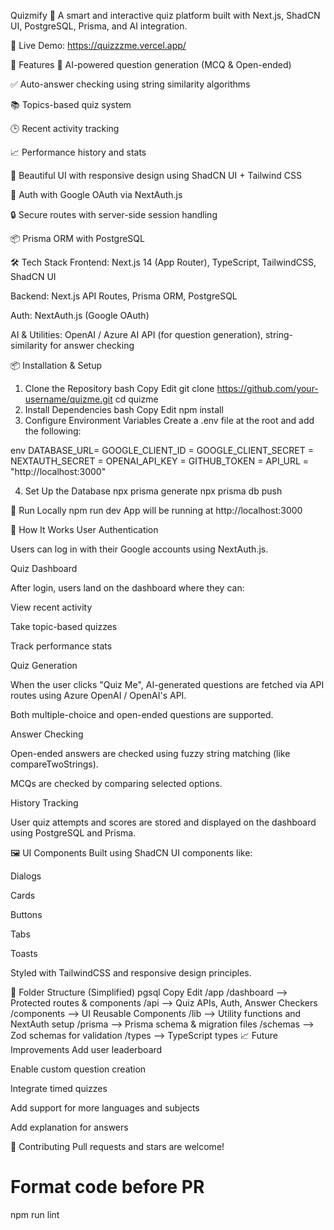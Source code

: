 Quizmify 🎯
A smart and interactive quiz platform built with Next.js, ShadCN UI, PostgreSQL, Prisma, and AI integration.

🔗 Live Demo: https://quizzzme.vercel.app/

🚀 Features
🧠 AI-powered question generation (MCQ & Open-ended)

✅ Auto-answer checking using string similarity algorithms

📚 Topics-based quiz system

🕒 Recent activity tracking

📈 Performance history and stats

🎨 Beautiful UI with responsive design using ShadCN UI + Tailwind CSS

🔐 Auth with Google OAuth via NextAuth.js

🔒 Secure routes with server-side session handling

📦 Prisma ORM with PostgreSQL

🛠️ Tech Stack
Frontend: Next.js 14 (App Router), TypeScript, TailwindCSS, ShadCN UI

Backend: Next.js API Routes, Prisma ORM, PostgreSQL

Auth: NextAuth.js (Google OAuth)

AI & Utilities: OpenAI / Azure AI API (for question generation), string-similarity for answer checking

📦 Installation & Setup
1. Clone the Repository
bash
Copy
Edit
git clone https://github.com/your-username/quizme.git
cd quizme
2. Install Dependencies
bash
Copy
Edit
npm install
3. Configure Environment Variables
Create a .env file at the root and add the following:

env
DATABASE_URL=
GOOGLE_CLIENT_ID = 
GOOGLE_CLIENT_SECRET =
NEXTAUTH_SECRET = 
OPENAI_API_KEY =
GITHUB_TOKEN = 
API_URL = "http://localhost:3000"


4. Set Up the Database
npx prisma generate
npx prisma db push

🧪 Run Locally
npm run dev
App will be running at http://localhost:3000

🧠 How It Works
User Authentication

Users can log in with their Google accounts using NextAuth.js.

Quiz Dashboard

After login, users land on the dashboard where they can:

View recent activity

Take topic-based quizzes

Track performance stats

Quiz Generation

When the user clicks "Quiz Me", AI-generated questions are fetched via API routes using Azure OpenAI / OpenAI's API.

Both multiple-choice and open-ended questions are supported.

Answer Checking

Open-ended answers are checked using fuzzy string matching (like compareTwoStrings).

MCQs are checked by comparing selected options.

History Tracking

User quiz attempts and scores are stored and displayed on the dashboard using PostgreSQL and Prisma.

🖼️ UI Components
Built using ShadCN UI components like:

Dialogs

Cards

Buttons

Tabs

Toasts

Styled with TailwindCSS and responsive design principles.

🧩 Folder Structure (Simplified)
pgsql
Copy
Edit
/app
  /dashboard     --> Protected routes & components
  /api           --> Quiz APIs, Auth, Answer Checkers
/components      --> UI Reusable Components
/lib             --> Utility functions and NextAuth setup
/prisma          --> Prisma schema & migration files
/schemas         --> Zod schemas for validation
/types           --> TypeScript types
📈 Future Improvements
Add user leaderboard

Enable custom question creation

Integrate timed quizzes

Add support for more languages and subjects

Add explanation for answers

🤝 Contributing
Pull requests and stars are welcome!

# Format code before PR
npm run lint
